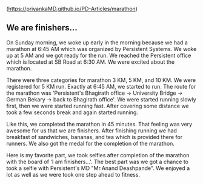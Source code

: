 (https://priyankaMD.github.io/PD-Articles/marathon)
## We are finishers...

On Sunday morning, we woke up early in the morning because we had a marathon at 6:45 AM which was organized by Persistent 
Systems. We woke up at 5 AM and we got ready for the run. We reached the Persistent office which is located at SB Road 
at 6:30 AM. We were excited about the marathon.<br />

There were three categories for marathon 3 KM, 5 KM, and 10 KM. We were registered for 5 KM run. Exactly at 6:45 AM, 
we started to run. The route for the marathon was 'Persistent's Bhagirath office -> University Bridge -> German Bekary
->  back to Bhagirath office'. We were started running slowly first, then we were started running fast. After covering
some distance we took a few seconds break and again started running.<br />

Like this, we completed the marathon in 45 minutes. That feeling was very awesome for us that we are finishers. 
After finishing running we had breakfast of sandwiches, bananas, and tea which is provided there for runners. 
We also got the medal for the completion of the marathon. <br />

Here is my favorite part, we took selfies after completion of the marathon with the board of 'I am finishers...'. 
The best part was we got a chance to took a selfie with Persistent's MD "Mr.Anand Deashpande". 
We enjoyed a lot as well as we were took one step ahead to fitness.<br />
